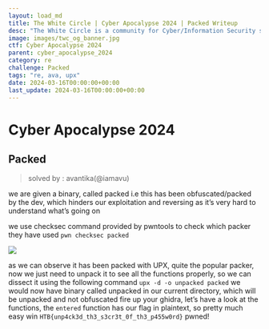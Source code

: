 ```yaml
---
layout: load_md
title: The White Circle | Cyber Apocalypse 2024 | Packed Writeup
desc: "The White Circle is a community for Cyber/Information Security students, enthusiasts and professionals. You can discuss anything related to Security, share your knowledge with others, get help when you need it and proceed further in your journey with amazing people from all over the world."
image: images/twc_og_banner.jpg
ctf: Cyber Apocalypse 2024
parent: cyber_apocalypse_2024
category: re
challenge: Packed
tags: "re, ava, upx"
date: 2024-03-16T00:00:00+00:00
last_update: 2024-03-16T00:00:00+00:00
---
```


<h1 class="heading card-title white-text">Cyber Apocalypse 2024</h1>

## Packed
> solved by : avantika(@iamavu)

we are given a binary, called packed i.e this has been obfuscated/packed by the dev, which hinders our exploitation and reversing as it’s very hard to understand what’s going on

we use checksec command provided by pwntools to check which packer they have used
`pwn checksec packed`


![](https://i.imgur.com/v8mMY4p.png)


as we can observe it has been packed with UPX, quite the popular packer, now we just need to unpack it to see all the functions properly, so we can dissect it using the following command
`upx -d -o unpacked packed`
we would now have binary called unpacked in our current directory, which will be unpacked and not obfuscated
fire up your ghidra, let’s have a look at the functions, the `entered` function has our flag in plaintext, so pretty much easy win
`HTB{unp4ck3d_th3_s3cr3t_0f_th3_p455w0rd}`
pwned!

